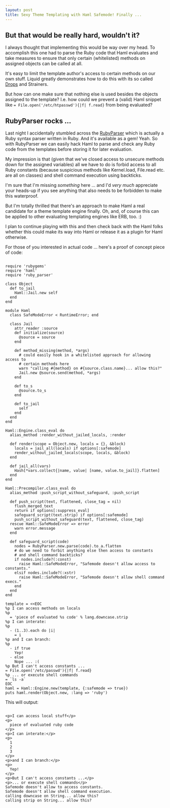 ```yaml
--- 
layout: post
title: Sexy Theme Templating with Haml Safemode! Finally ...
---
```

<h2>But that would be really hard, wouldn't it?</h2>

<p>I always thought that implementing this would be way over my head. To accomplish this one had to parse the Ruby code that Haml evaluates and take measures to ensure that only certain (whitelisted) methods on assigned objects can be called at all.</p>

<p>It's easy to limit the template author's access to certain methods on our own stuff. Liquid greatly demonstrates how to do this with its so called <a href="http://liquid.rubyforge.org/classes/Liquid/Drop.html" title="Class: Liquid::Drop">Drops</a> and Strainers.</p>

<p>But how can one make sure that nothing else is used besides the objects assigned to the template? I.e. how could we prevent a (valid) Haml snippet like <code>= File.open('/etc/htpasswd'){|f| f.read}</code> from being evaluated?</p>

<h2>RubyParser rocks ...</h2>

<p>Last night I accidentally stumbled across the <a href="http://parsetree.rubyforge.org/ruby_parser/" title="parsetree's ruby_parser-1.0.0 Documentation">RubyParser</a> which is actually a Ruby syntax parser written in Ruby. And it's available as a gem! Yeah. So with RubyParser we can easily hack Haml to parse and check any Ruby code from the templates before storing it for later evaluation.</p>

<p>My impression is that (given that we've closed access to unsecure methods down for the assigned variables) all we have to do is forbid access to all Ruby constants (because suspicious methods like Kernel.load, File.read etc. are all on classes) and shell command execution using backticks.</p>

<p>I'm sure that I'm missing <em>something</em> here ... and I'd <em>very much</em> appreciate your heads-up if you see anything that also needs to be forbidden to make this waterproof.</p>

<p>But I'm totally thrilled that there's an approach to make Haml a real candidate for a theme template engine finally. Oh, and, of course this can be applied to other evaluating templating engines like ERB, too. :)</p>

<p>I plan to continue playing with this and then check back with the Haml folks whether this could make its way into Haml or release it as a plugin for Haml otherwise.</p>

<p>For those of you interested in actual code ... here's a proof of concept piece of code:</p>

<pre><code>
require 'rubygems'
require 'haml'
require 'ruby_parser'

class Object
  def to_jail
    Haml::Jail.new self
  end
end

module Haml
  class SafeModeError &lt; RuntimeError; end

  class Jail
    attr_reader :source    
    def initialize(source)
      @source = source
    end
  
    def method_missing(method, *args)
      # could easily hook in a whitelisted approach for allowing access to 
      # certain methods here
      warn "calling #{method} on #{source.class.name}... allow this?"
      Jail.new @source.send(method, *args)
    end
    
    def to_s
      @source.to_s
    end
    
    def to_jail
      self
    end
  end    
end

Haml::Engine.class_eval do
  alias_method :render_without_jailed_locals, :render

  def render(scope = Object.new, locals = {}, &block)
    locals = jail_all(locals) if options[:safemode]
    render_without_jailed_locals(scope, locals, &block)
  end
  
  def jail_all(vars)
    Hash[*vars.collect{|name, value| [name, value.to_jail]}.flatten]
  end
end

Haml::Precompiler.class_eval do
  alias_method :push_script_without_safeguard, :push_script
  
  def push_script(text, flattened, close_tag = nil)
    flush_merged_text
    return if options[:suppress_eval]
    safeguard_script(text.strip) if options[:safemode]
    push_script_without_safeguard(text, flattened, close_tag)
  rescue Haml::SafeModeError => error
    warn error.message
  end
  
  def safeguard_script(code)
    nodes = RubyParser.new.parse(code).to_a.flatten
    # do we need to forbit anything else then access to constants 
    # and shell command backticks?
    if nodes.include?(:const)
      raise Haml::SafeModeError, "Safemode doesn't allow access to constants."
    elsif nodes.include?(:xstr)
      raise Haml::SafeModeError, "Safemode doesn't allow shell command execs."
    end
  end
end

template = &lt;&lt;EOC
%p I can access methods on locals
%p
  = 'piece of evaluated %s code' % lang.downcase.strip
%p I can interate:
%p 
  - (1..3).each do |i|
    = i
%p and I can branch:
%p 
  - if true
    Yep!
  - else
    Nope ... :(
%p But I can't access constants ...
= File.open('/etc/passwd'){|f| f.read}
%p ... or execute shell commands
= `ls -a`
EOC
haml = Haml::Engine.new(template, {:safemode => true})
puts haml.render(Object.new, :lang => 'ruby')  
</code></pre>

<p>This will output:</p>

<pre><code>
&lt;p>I can access local stuff&lt;/p>
&lt;p>
  piece of evaluated ruby code
&lt;/p>
&lt;p>I can interate:&lt;/p>
&lt;p>
  1
  2
  3
&lt;/p>
&lt;p>and I can branch:&lt;/p>
&lt;p>
  Yep!
&lt;/p>
&lt;p>But I can't access constants ...&lt;/p>
&lt;p>... or execute shell commands&lt;/p>
Safemode doesn't allow to access constants.
Safemode doesn't allow shell command execution.
calling downcase on String... allow this?
calling strip on String... allow this?
</code></pre>

